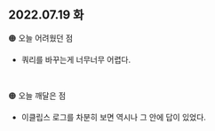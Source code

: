 

## 2022.07.19 화

🟠 오늘 어려웠던 점

- 쿼리를 바꾸는게 너무너무 어렵다.

<br>

🟠 오늘 깨달은 점

- 이클립스 로그를 차분히 보면 역시나 그 안에 답이 있었다.
